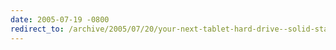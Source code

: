 ```yaml
---
date: 2005-07-19 -0800
redirect_to: /archive/2005/07/20/your-next-tablet-hard-drive--solid-state-baby.aspx/
---
```

